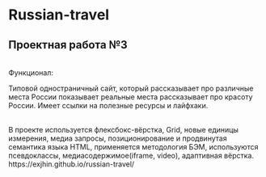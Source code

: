# Russian-travel
## Проектная работа №3
<br>
Функционал:
<br>
<p>Типовой одностраничный сайт, который рассказывает про различные места России  показывает реальные места  рассказывает про красоту России. Имеет ссылки на полезные ресурсы и лайфхаки.</p>
<br>
В проекте используется флексбокс-вёрстка, Grid, новые единицы измерения, медиа запросы, позиционирование и продвинутая семантика языка HTML, применяется методология БЭМ, используются псевдоклассы, медиасодержимое(iframe, video), адаптивная вёрстка.
<br>
https://exjhin.github.io/russian-travel/
<br>
